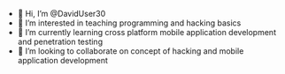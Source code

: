 - 👋 Hi, I’m @DavidUser30
- 👀 I’m interested in teaching programming and hacking basics
- 🌱 I’m currently learning cross platform mobile application development and penetration testing
- 💞️ I’m looking to collaborate on concept of hacking and mobile application development
<!---
DavidUser30/DavidUser30 is a ✨ special ✨ repository because its `README.md` (this file) appears on your GitHub profile.
You can click the Preview link to take a look at your changes.
--->
